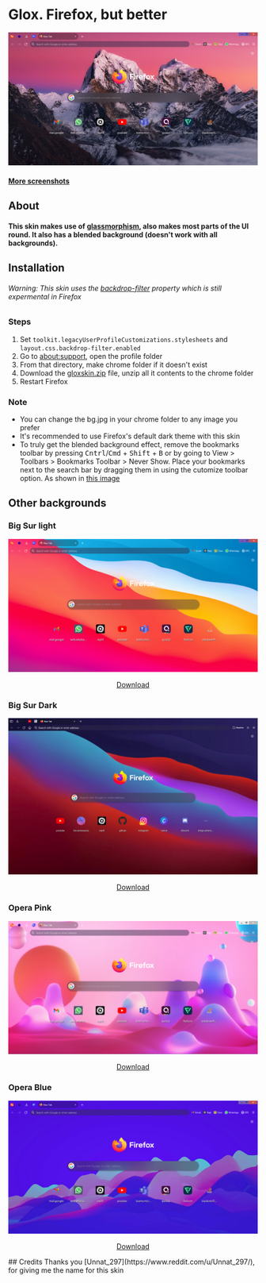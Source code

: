 # Glox. Firefox, but better
![New Tab](https://raw.githubusercontent.com/tomatopickle/Glox/main/screenshots/newtab.PNG)
#### [More screenshots](https://github.com/tomatopickle/Glox/tree/main/screenshots)
## About
#### This skin makes use of [glassmorphism](https://uxdesign.cc/glassmorphism-in-user-interfaces-1f39bb1308c9?gi=505b8b61b4df), also makes most parts of the UI round. It also has a blended background (doesn't work with all backgrounds).
## Installation
###### Warning: This skin uses the [backdrop-filter](https://caniuse.com/?search=backdrop-filter) property which is still expermental in Firefox

 ### Steps
 1. Set `toolkit.legacyUserProfileCustomizations.stylesheets` and `layout.css.backdrop-filter.enabled`
 2. Go to [about:support](about:support), open the profile folder
 3. From that directory, make chrome folder if it doesn't exist
 4. Download the [gloxskin.zip](https://github.com/tomatopickle/Glox/blob/main/gloxskin.zip) file, unzip all it contents to the chrome folder
 5. Restart Firefox

### Note
- You can change the bg.jpg in your chrome folder to any image you prefer
- It's recommended to use Firefox's default dark theme with this skin
- To truly get the blended background effect, remove the bookmarks toolbar by pressing <kbd>Cntrl</kbd>/<kbd>Cmd</kbd>   + <kbd>Shift</kbd>  + <kbd>B</kbd> or by going to View > Toolbars > Bookmarks Toolbar > Never Show. Place your bookmarks next to the search bar by dragging them in using the cutomize toolbar option. As shown in [this image](https://raw.githubusercontent.com/tomatopickle/Glox/main/screenshots/newtab.PNG)

## Other backgrounds
<h3>Big Sur light</h3>
 <img src="https://raw.githubusercontent.com/tomatopickle/Glox/main/screenshots/themes/big-sur-light/newtab.PNG" alt="Big Sur Light"/>
<p align="center"><a href="https://github.com/tomatopickle/Glox/blob/main/screenshots/themes/big-sur-light/bg.jpg">Download</a></p>
<h3>Big Sur Dark</h3>
<img src="https://raw.githubusercontent.com/tomatopickle/Glox/main/screenshots/themes/big-sur-dark/newtab.jpg" alt="Big Sur Dark"/>
<p align="center"><a href="https://github.com/tomatopickle/Glox/blob/main/screenshots/themes/big-sur-dark/bg.jpg">Download</a></p>
<h3>Opera Pink</h3>
<img src="https://raw.githubusercontent.com/tomatopickle/Glox/main/screenshots/themes/opera-pink/newtab.PNG" alt="Opera Pink"/>
<p align="center"><a href="https://github.com/tomatopickle/Glox/blob/main/screenshots/themes/opera-pink/bg.jpg">Download</a></p>
<h3>Opera Blue</h3>
<img src="https://raw.githubusercontent.com/tomatopickle/Glox/main/screenshots/themes/opera-blue/newtab.PNG" alt="Opera Pink"/>
<p align="center"><a href="https://github.com/tomatopickle/Glox/blob/main/screenshots/themes/opera-blue/bg.jpg">Download</a></p>
## Credits
Thanks you [Unnat_297](https://www.reddit.com/u/Unnat_297/), for giving me the name for this skin
